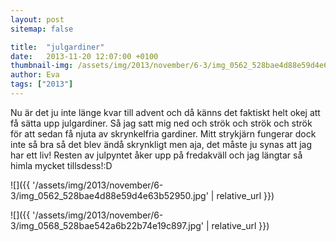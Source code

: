 ```yaml
---
layout: post
sitemap: false

title:  "julgardiner"
date:   2013-11-20 12:07:00 +0100
thumbnail-img: /assets/img/2013/november/6-3/img_0562_528bae4d88e59d4e63b52950.jpg
author: Eva
tags: ["2013"]
---
```


Nu är det ju inte länge kvar till advent och då känns det faktiskt helt okej att få sätta upp julgardiner. Så jag satt mig ned och strök och strök och strök för att sedan få njuta av skrynkelfria gardiner. Mitt strykjärn fungerar dock inte så bra så det blev ändå skrynkligt men aja, det måste ju synas att jag har ett liv! Resten av julpyntet åker upp på fredakväll och jag längtar så himla mycket tillsdess!:D

![]({{ '/assets/img/2013/november/6-3/img_0562_528bae4d88e59d4e63b52950.jpg'  | relative_url }})

![]({{ '/assets/img/2013/november/6-3/img_0568_528bae542a6b22b74e19c897.jpg'  | relative_url }})


